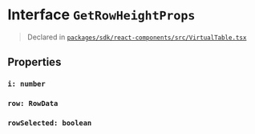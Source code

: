 # Interface `GetRowHeightProps`
> Declared in [`packages/sdk/react-components/src/VirtualTable.tsx`]()


## Properties
### `i: number`
### `row: RowData`
### `rowSelected: boolean`